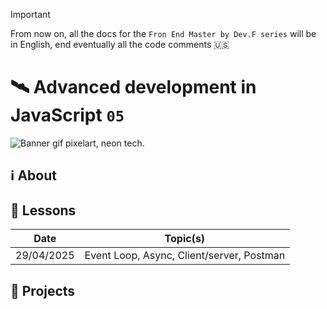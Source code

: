 > [!IMPORTANT]
> From now on, all the docs for the `Fron End Master by Dev.F series` will be in English, end eventually all the code comments 🇺🇸

# 🛰️ Advanced development in JavaScript `05`

![Banner gif pixelart, neon tech.](https://i.pinimg.com/originals/84/cc/00/84cc005b1b6afcb7a935e53eb2c0b374.gif)

## ℹ️ About

## 🏫 Lessons

| Date       | Topic(s)                                  |
| ---------- | ----------------------------------------- |
| 29/04/2025 | Event Loop, Async, Client/server, Postman |

## 🔨 Projects
